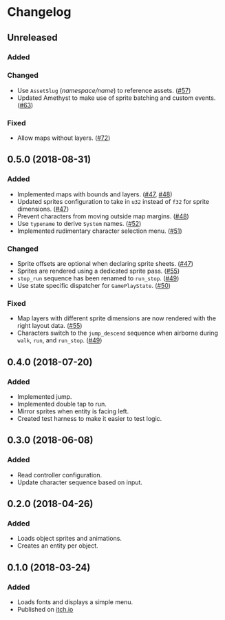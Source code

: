 # Changelog

## Unreleased

### Added

### Changed

* Use `AssetSlug` (*namespace/name*) to reference assets. ([#57][#57])
* Updated Amethyst to make use of sprite batching and custom events. ([#63][#63])

### Fixed

* Allow maps without layers. ([#72][#72])

[#57]: https://gitlab.com/azriel91/autexousious/issues/57
[#63]: https://gitlab.com/azriel91/autexousious/issues/63
[#72]: https://gitlab.com/azriel91/autexousious/issues/72

## 0.5.0 (2018-08-31)

### Added

* Implemented maps with bounds and layers. ([#47][#47], [#48][#48])
* Updated sprites configuration to take in `u32` instead of `f32` for sprite dimensions. ([#47][#47])
* Prevent characters from moving outside map margins. ([#48][#48])
* Use `typename` to derive `System` names. ([#52][#52])
* Implemented rudimentary character selection menu. ([#51][#51])

### Changed

* Sprite offsets are optional when declaring sprite sheets. ([#47][#47])
* Sprites are rendered using a dedicated sprite pass. ([#55][#55])
* `stop_run` sequence has been renamed to `run_stop`. ([#49][#49])
* Use state specific dispatcher for `GamePlayState`. ([#50][#50])

### Fixed

* Map layers with different sprite dimensions are now rendered with the right layout data. ([#55][#55])
* Characters switch to the `jump_descend` sequence when airborne during `walk`, `run`, and `run_stop`. ([#49][#49])

[#47]: https://gitlab.com/azriel91/autexousious/issues/47
[#48]: https://gitlab.com/azriel91/autexousious/issues/48
[#49]: https://gitlab.com/azriel91/autexousious/issues/49
[#50]: https://gitlab.com/azriel91/autexousious/issues/50
[#51]: https://gitlab.com/azriel91/autexousious/issues/51
[#52]: https://gitlab.com/azriel91/autexousious/issues/52
[#55]: https://gitlab.com/azriel91/autexousious/issues/55

## 0.4.0 (2018-07-20)

### Added

* Implemented jump.
* Implemented double tap to run.
* Mirror sprites when entity is facing left.
* Created test harness to make it easier to test logic.

## 0.3.0 (2018-06-08)

### Added

* Read controller configuration.
* Update character sequence based on input.

## 0.2.0 (2018-04-26)

### Added

* Loads object sprites and animations.
* Creates an entity per object.

## 0.1.0 (2018-03-24)

### Added

* Loads fonts and displays a simple menu.
* Published on [itch.io](https://azriel91.itch.io/will)
